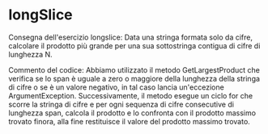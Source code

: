 # longSlice

Consegna dell'esercizio longslice:
Data una stringa formata solo da cifre, calcolare il prodotto più grande per una sua sottostringa contigua di cifre di lunghezza N.

Commento del codice:
Abbiamo utilizzato il metodo GetLargestProduct che verifica se lo span è uguale a zero o maggiore della lunghezza della stringa di cifre o se è un valore negativo, 
in tal caso lancia un'eccezione ArgumentException.
Successivamente, il metodo esegue un ciclo for che scorre la stringa di cifre e per ogni sequenza di cifre consecutive di lunghezza span,
calcola il prodotto e lo confronta con il prodotto massimo trovato finora, alla fine restituisce il valore del prodotto massimo trovato.

